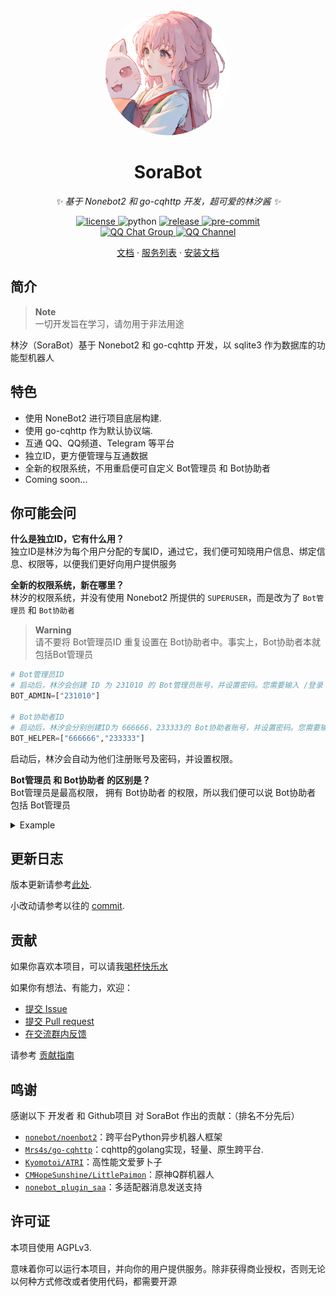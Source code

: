 <div align="center">
  <a href="https://bot.netsora.info/"><img src="./resources/logo.png" width="200" height="200" 
  style="border-radius: 100px" alt="SoraBot"></a>
</div>

<div align="center">

# SoraBot
_✨ 基于 Nonebot2 和 go-cqhttp 开发，超可爱的林汐酱 ✨_
</div>


<p align="center">
<a href="https://raw.githubusercontent.com/netsora/SoraBot/master/LICENSE">
    <img src="https://img.shields.io/github/license/netsora/SoraBot" alt="license">
</a>
<img src="https://img.shields.io/badge/python-3.10+-blue" alt="python">
<a href="https://github.com/netsora/SoraBot/releases">
  <img src="https://img.shields.io/github/v/release/netsora/SoraBot" alt="release"/>
</a>
<a href="https://results.pre-commit.ci/latest/github/netsora/SoraBot/master">
  <img src="https://results.pre-commit.ci/badge/github/netsora/SoraBot/nonebot2/master.svg" alt="pre-commit" />
</a>
</br>
<a href="http://qm.qq.com/cgi-bin/qm/qr?_wv=1027&k=A9oTio04Frz8oX0WgbPWM9OszLcF5RHT&authKey=D84U3cnB2Lax1qgww4psT1OgEU1iOOKW4evsdhnQuHtV3QFedQGNNLm1kK2Mfj15&noverify=0&group_code=817451732">
  <img src="https://img.shields.io/badge/QQ%E7%BE%A4-817451732-orange?style=flat-square" alt="QQ Chat Group">
</a>
<a href="https://pd.qq.com/s/5b26z878f">
  <img src="https://img.shields.io/badge/QQ%E9%A2%91%E9%81%93-林汐咖啡屋-5492ff?style=flat-square" alt="QQ Channel">
</a>
<!-- <a href="https://discord.gg/YRVwvYt58X">
  <img src="https://discord.com/api/guilds/1113846954955378868/widget.png?style=shield" alt="Discord Server">
</a> -->
</p>

<p align="center">
  <a href="https://bot.netsora.info/">文档</a>
  ·
  <a href="https://bot.netsora.info/docs/module/">服务列表</a>
  ·
  <a href="https://bot.netsora.info/blogs/develop/foreword/prepare.html">安装文档</a>
</p>

## 简介
> **Note**  
> 一切开发旨在学习，请勿用于非法用途

林汐（SoraBot）基于 Nonebot2 和 go-cqhttp 开发，以 sqlite3 作为数据库的功能型机器人

## 特色
* 使用 NoneBot2 进行项目底层构建.
* 使用 go-cqhttp 作为默认协议端.
* 互通 QQ、QQ频道、Telegram 等平台
* 独立ID，更方便管理与互通数据
* 全新的权限系统，不用重启便可自定义 Bot管理员 和 Bot协助者
* Coming soon...

## 你可能会问
**什么是独立ID，它有什么用？**  
独立ID是林汐为每个用户分配的专属ID，通过它，我们便可知晓用户信息、绑定信息、权限等，以便我们更好向用户提供服务

**全新的权限系统，新在哪里？**  
林汐的权限系统，并没有使用 Nonebot2 所提供的 `SUPERUSER`，而是改为了 `Bot管理员` 和 `Bot协助者`
> **Warning**  
> 请不要将 Bot管理员ID 重复设置在 Bot协助者中。事实上，Bot协助者本就包括Bot管理员
```py
# Bot管理员ID
# 启动后，林汐会创建 ID 为 231010 的 Bot管理员账号，并设置密码。您需要输入 /登录 231010 [密码] 来绑定管理员账户
BOT_ADMIN=["231010"]

# Bot协助者ID
# 启动后，林汐会分别创建ID为 666666、233333的 Bot协助者账号，并设置密码。您需要输入 /登录 231010 [密码] 来绑定协助者账户
BOT_HELPER=["666666","233333"]
```
启动后，林汐会自动为他们注册账号及密码，并设置权限。  


**Bot管理员 和 Bot协助者 的区别是？**  
Bot管理员是最高权限， 拥有 Bot协助者 的权限，所以我们便可以说 Bot协助者 包括 Bot管理员

<details>
<summary>Example</summary>

`/重启` 指令只能由 Bot管理员 触发
```python
reboot_cmd = on_command(
    cmd='重启',
    permission=BOT_ADMIN
)
```

`/重启` 指令可以由 Bot管理员 和 Bot协助者 触发
```python
reboot_cmd = on_command(
    cmd='重启',
    permission=BOT_HELPER
)
```
</details>

## 更新日志

版本更新请参考[此处](./CHANGELOG.md).

小改动请参考以往的 [commit](https://github.com/netsora/SoraBot/commit/master).

## 贡献
如果你喜欢本项目，可以请我[喝杯快乐水](https://afdian.net/@netsora)

如果你有想法、有能力，欢迎：  

* [提交 Issue](https://github.com/netsora/SoraBot/issues)
* [提交 Pull request](https://github.com/netsora/SoraBot/pulls)  
* [在交流群内反馈](http://qm.qq.com/cgi-bin/qm/qr?_wv=1027&k=kUsNnKC-8F_YnR6VvYGqDiZOmhSi-iw7&authKey=IlG5%2FP1LrCVfniACFmdKRRW1zXq6fto5a43vfAHBqC5dUNztxLRuJnrVou2Q8UgH&noverify=0&group_code=817451732)

请参考 [贡献指南](./CONTRIBUTING.md)

## 鸣谢
感谢以下 开发者 和 Github项目 对 SoraBot 作出的贡献：（排名不分先后）
* [`nonebot/noenbot2`](https://github.com/nonebot/nonebot2)：跨平台Python异步机器人框架  
* [`Mrs4s/go-cqhttp`](https://github.com/Mrs4s/go-cqhttp)：cqhttp的golang实现，轻量、原生跨平台.  
* [`Kyomotoi/ATRI`](https://github.com/Kyomotoi/ATRI)：高性能文爱萝卜子
* [`CMHopeSunshine/LittlePaimon`](https://github.com/CMHopeSunshine/LittlePaimon)：原神Q群机器人
* [`nonebot_plugin_saa`](https://github.com/felinae98/nonebot-plugin-send-anything-anywhere)：多适配器消息发送支持

## 许可证
本项目使用 AGPLv3.

意味着你可以运行本项目，并向你的用户提供服务。除非获得商业授权，否则无论以何种方式修改或者使用代码，都需要开源
